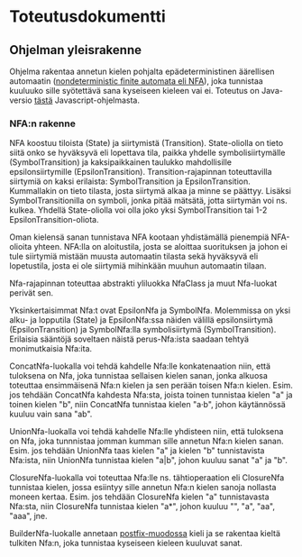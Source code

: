 # Toteutusdokumentti

## Ohjelman yleisrakenne

Ohjelma rakentaa annetun kielen pohjalta epädeterministinen äärellisen automaatin ([nondeterministic finite automata eli NFA](https://en.wikipedia.org/wiki/Nondeterministic_finite_automaton)), joka tunnistaa kuuluuko sille syötettävä sana kyseiseen kieleen vai ei. Toteutus on Java-versio [tästä](https://deniskyashif.com/implementing-a-regular-expression-engine/) Javascript-ohjelmasta.

### NFA:n rakenne

NFA koostuu tiloista (State) ja siirtymistä (Transition). State-oliolla on tieto siitä onko se hyväksyvä eli lopettava tila, paikka yhdelle symbolisiirtymälle (SymbolTransition) ja kaksipaikkainen taulukko mahdollisille epsilonsiirtymille (EpsilonTransition). Transition-rajapinnan toteuttavilla siirtymiä on kaksi erilaista: SymbolTransition ja EpsilonTransition. Kummallakin on tieto tilasta, josta siirtymä alkaa ja minne se päättyy. Lisäksi SymbolTransitionilla on symboli, jonka pitää mätsätä, jotta siirtymän voi ns. kulkea. Yhdellä State-oliolla voi olla joko yksi SymbolTransition tai 1-2 EpsilonTransition-oliota.

Oman kielensä sanan tunnistava NFA kootaan yhdistämällä pienempiä NFA-olioita yhteen. NFA:lla on aloitustila, josta se aloittaa suorituksen ja johon ei tule siirtymiä mistään muusta automaatin tilasta sekä hyväksyvä eli lopetustila, josta ei ole siirtymiä mihinkään muuhun automaatin tilaan.

Nfa-rajapinnan toteuttaa abstrakti yliluokka NfaClass ja muut Nfa-luokat perivät sen.

Yksinkertaisimmat Nfa:t ovat EpsilonNfa ja SymbolNfa. Molemmissa on yksi alku- ja lopputila (State) ja EpsilonNfa:ssa näiden välillä epsilonsiirtymä (EpsilonTransition) ja SymbolNfa:lla symbolisiirtymä (SymbolTransition). Erilaisia sääntöjä soveltaen näistä perus-Nfa:ista saadaan tehtyä monimutkaisia Nfa:ita.

ConcatNfa-luokalla voi tehdä kahdelle Nfa:lle konkatenaation niin, että tuloksena on Nfa, joka tunnistaa sellaisen kielen sanan, jonka alkuosa toteuttaa ensimmäisenä Nfa:n kielen ja sen perään toisen Nfa:n kielen. Esim. jos tehdään ConcatNfa kahdesta Nfa:sta, joista toinen tunnistaa kielen "a" ja toinen kielen "b", niin ConcatNfa tunnistaa kielen "a·b", johon käytännössä kuuluu vain sana "ab".

UnionNfa-luokalla voi tehdä kahdelle Nfa:lle yhdisteen niin, että tuloksena on Nfa, joka tunnnistaa jomman kumman sille annetun Nfa:n kielen sanan. Esim. jos tehdään UnionNfa taas kielen "a" ja kielen "b" tunnistavista Nfa:ista, niin UnionNfa tunnistaa kielen "a|b", johon kuuluu sanat "a" ja "b".

ClosureNfa-luokalla voi toteuttaa Nfa:lle ns. tähtioperaation eli ClosureNfa tunnistaa kielen, jossa esiintyy sille annetun Nfa:n kielen sanoja nollasta moneen kertaa. Esim. jos tehdään ClosureNfa kielen "a" tunnistavasta Nfa:sta, niin ClosureNfa tunnistaa kielen "a*", johon kuuluu "", "a", "aa", "aaa", jne.

BuilderNfa-luokalle annetaan [postfix-muodossa](http://www.cs.man.ac.uk/~pjj/cs212/fix.html) kieli ja se rakentaa kieltä tulkiten Nfa:n, joka tunnistaa kyseiseen kieleen kuuluvat sanat.

